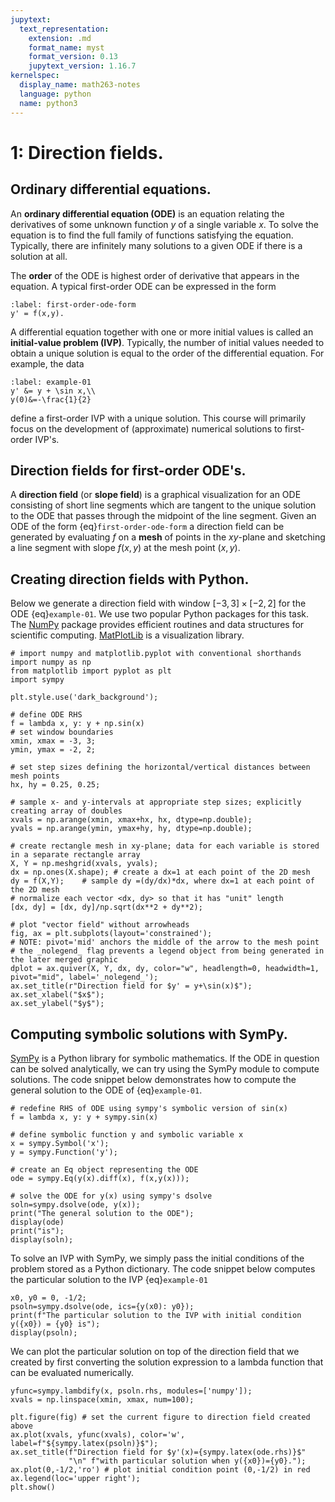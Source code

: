 ```yaml
---
jupytext:
  text_representation:
    extension: .md
    format_name: myst
    format_version: 0.13
    jupytext_version: 1.16.7
kernelspec:
  display_name: math263-notes
  language: python
  name: python3
---
```


# 1: Direction fields.

## Ordinary differential equations.

An **ordinary differential equation (ODE)** is an equation relating the derivatives of some unknown function $y$ of a single variable $x$.  To solve the equation is to find the full family of functions satisfying the equation.  Typically, there are infinitely many solutions to a given ODE if there is a solution at all.

The **order** of the ODE is highest order of derivative that appears in the equation.
A typical first-order ODE can be expressed in the form
```{math}
:label: first-order-ode-form
y' = f(x,y).
```

A differential equation together with one or more initial values is called an **initial-value problem (IVP)**.
Typically, the number of initial values needed to obtain a unique solution is equal to the order of the differential equation.
For example, the data
```{math}
:label: example-01
y' &= y + \sin x,\\
y(0)&=-\frac{1}{2}
```
define a first-order IVP with a unique solution.
This course will primarily focus on the development of (approximate) numerical solutions to first-order IVP's.

## Direction fields for first-order ODE's.

A **direction field** (or **slope field**) is a graphical visualization for an ODE consisting of short line segments which are tangent to the unique solution to the ODE that passes through the midpoint of the line segment.
Given an ODE of the form {eq}`first-order-ode-form` a direction field can be generated by evaluating $f$ on a **mesh** of points in the $xy$-plane and sketching a line segment with slope $f(x,y)$ at the mesh point $(x,y)$.

## Creating direction fields with Python.

Below we generate a direction field with window $[-3, 3]\times [-2, 2]$ for the ODE {eq}`example-01`.
We use two popular Python packages for this task.
The [NumPy](https://numpy.org/doc/stable/index.html) package provides efficient routines and data structures for scientific computing.
[MatPlotLib](https://matplotlib.org/stable/) is a visualization library.

```{code-cell}
# import numpy and matplotlib.pyplot with conventional shorthands
import numpy as np 
from matplotlib import pyplot as plt
import sympy

plt.style.use('dark_background');

# define ODE RHS
f = lambda x, y: y + np.sin(x)
# set window boundaries
xmin, xmax = -3, 3;
ymin, ymax = -2, 2;

# set step sizes defining the horizontal/vertical distances between mesh points
hx, hy = 0.25, 0.25;

# sample x- and y-intervals at appropriate step sizes; explicitly creating array of doubles
xvals = np.arange(xmin, xmax+hx, hx, dtype=np.double);
yvals = np.arange(ymin, ymax+hy, hy, dtype=np.double);

# create rectangle mesh in xy-plane; data for each variable is stored in a separate rectangle array
X, Y = np.meshgrid(xvals, yvals);
dx = np.ones(X.shape); # create a dx=1 at each point of the 2D mesh
dy = f(X,Y);    # sample dy =(dy/dx)*dx, where dx=1 at each point of the 2D mesh
# normalize each vector <dx, dy> so that it has "unit" length
[dx, dy] = [dx, dy]/np.sqrt(dx**2 + dy**2);

# plot "vector field" without arrowheads
fig, ax = plt.subplots(layout='constrained');
# NOTE: pivot='mid' anchors the middle of the arrow to the mesh point
# the _nolegend_ flag prevents a legend object from being generated in the later merged graphic
dplot = ax.quiver(X, Y, dx, dy, color="w", headlength=0, headwidth=1, pivot="mid", label='_nolegend_'); 
ax.set_title(r"Direction field for $y' = y+\sin(x)$");
ax.set_xlabel("$x$");
ax.set_ylabel("$y$");
```

## Computing symbolic solutions with SymPy.

[SymPy](https://docs.sympy.org/latest/index.html) is a Python library for symbolic mathematics.
If the ODE in question can be solved analytically, we can try using the SymPy module to compute solutions.
The code snippet below demonstrates how to compute the general solution to the ODE of {eq}`example-01`.

```{code-cell}
# redefine RHS of ODE using sympy's symbolic version of sin(x)
f = lambda x, y: y + sympy.sin(x)

# define symbolic function y and symbolic variable x
x = sympy.Symbol('x');
y = sympy.Function('y');

# create an Eq object representing the ODE
ode = sympy.Eq(y(x).diff(x), f(x,y(x)));

# solve the ODE for y(x) using sympy's dsolve
soln=sympy.dsolve(ode, y(x)); 
print("The general solution to the ODE");
display(ode)
print("is");
display(soln);
```

To solve an IVP with SymPy, we simply pass the initial conditions of the problem stored as a Python dictionary.  The code snippet below computes the particular solution to the IVP {eq}`example-01`

```{code-cell}
x0, y0 = 0, -1/2;
psoln=sympy.dsolve(ode, ics={y(x0): y0}); 
print(f"The particular solution to the IVP with initial condition y({x0}) = {y0} is");
display(psoln);
```

We can plot the particular solution on top of the direction field that we created by first converting the solution expression to a lambda function that can be evaluated numerically.

```{code-cell}
yfunc=sympy.lambdify(x, psoln.rhs, modules=['numpy']); 
xvals = np.linspace(xmin, xmax, num=100);

plt.figure(fig) # set the current figure to direction field created above
ax.plot(xvals, yfunc(xvals), color='w', label=f"${sympy.latex(psoln)}$");
ax.set_title(f"Direction field for $y'(x)={sympy.latex(ode.rhs)}$" 
             "\n" f"with particular solution when y({x0})={y0}.");
ax.plot(0,-1/2,'ro') # plot initial condition point (0,-1/2) in red
ax.legend(loc='upper right');
plt.show()
```
